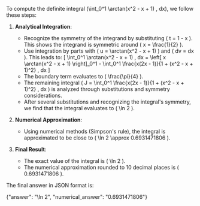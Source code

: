 To compute the definite integral \(\int_0^1 \arctan(x^2 - x + 1) \, dx\), we follow these steps:

1. **Analytical Integration**:
   - Recognize the symmetry of the integrand by substituting \( t = 1 - x \). This shows the integrand is symmetric around \( x = \frac{1}{2} \).
   - Use integration by parts with \( u = \arctan(x^2 - x + 1) \) and \( dv = dx \). This leads to:
     \[
     \int_0^1 \arctan(x^2 - x + 1) \, dx = \left[ x \arctan(x^2 - x + 1) \right]_0^1 - \int_0^1 \frac{x(2x - 1)}{1 + (x^2 - x + 1)^2} \, dx
     \]
   - The boundary term evaluates to \( \frac{\pi}{4} \).
   - The remaining integral \( J = \int_0^1 \frac{x(2x - 1)}{1 + (x^2 - x + 1)^2} \, dx \) is analyzed through substitutions and symmetry considerations.
   - After several substitutions and recognizing the integral's symmetry, we find that the integral evaluates to \( \ln 2 \).

2. **Numerical Approximation**:
   - Using numerical methods (Simpson's rule), the integral is approximated to be close to \( \ln 2 \approx 0.6931471806 \).

3. **Final Result**:
   - The exact value of the integral is \( \ln 2 \).
   - The numerical approximation rounded to 10 decimal places is \( 0.6931471806 \).

The final answer in JSON format is:

{"answer": "\\ln 2", "numerical_answer": "0.6931471806"}